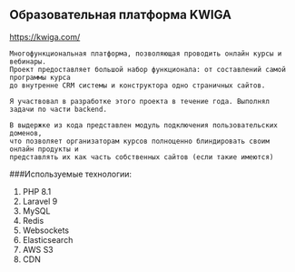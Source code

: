 ## Образовательная платформа KWIGA
https://kwiga.com/

```
Многофункциональная платформа, позволяющая проводить онлайн курсы и вебинары.
Проект предоставляет большой набор функционала: от составлений самой программы курса
до внутренне CRM системы и конструктора одно страничных сайтов.

Я участвовал в разработке этого проекта в течение года. Выполнял задачи по части backend.

В выдержке из кода представлен модуль подключения пользовательских доменов,
что позволяет организаторам курсов полноценно блиндировать своим онлайн продукты и
представлять их как часть собственных сайтов (если такие имеются)
```
###Используемые технологии:
1) PHP 8.1
2) Laravel 9
3) MySQL
4) Redis
5) Websockets
6) Elasticsearch
7) AWS S3
8) CDN
